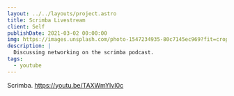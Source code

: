 ```yaml
---
layout: ../../layouts/project.astro
title: Scrimba Livestream
client: Self
publishDate: 2021-03-02 00:00:00
img: https://images.unsplash.com/photo-1547234935-80c7145ec969?fit=crop&w=1400&h=700&q=75
description: |
  Discussing networking on the scrimba podcast.
tags:
  - youtube
---
```


Scrimba.
https://youtu.be/TAXWmYIvI0c
